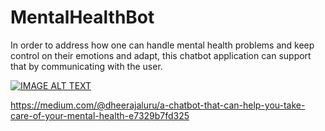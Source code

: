 # MentalHealthBot

In order to address how one can handle mental health problems and keep control on their emotions and adapt, this chatbot application can support that by communicating with the user.

[![IMAGE ALT TEXT](http://img.youtube.com/vi/alNchcfNavM/0.jpg)](https://www.youtube.com/watch?v=alNchcfNavM "Demo") <br>

https://medium.com/@dheerajaluru/a-chatbot-that-can-help-you-take-care-of-your-mental-health-e7329b7fd325


